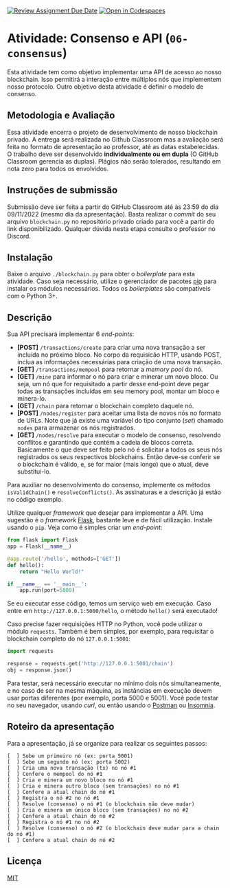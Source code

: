 [![Review Assignment Due Date](https://classroom.github.com/assets/deadline-readme-button-24ddc0f5d75046c5622901739e7c5dd533143b0c8e959d652212380cedb1ea36.svg)](https://classroom.github.com/a/LjrqFr82)
[![Open in Codespaces](https://classroom.github.com/assets/launch-codespace-7f7980b617ed060a017424585567c406b6ee15c891e84e1186181d67ecf80aa0.svg)](https://classroom.github.com/open-in-codespaces?assignment_repo_id=12637784)
# Atividade: Consenso e API (`06-consensus`)

Esta atividade tem como objetivo implementar uma API de acesso ao nosso blockchain. Isso permitirá a interação entre múltiplos nós que implementem nosso protocolo. Outro objetivo desta atividade é definir o modelo de consenso.

## Metodologia e Avaliação

Essa atividade encerra o projeto de desenvolvimento de nosso blockchain privado. A entrega será realizada no Github Classroom mas a avaliação será feita no formato de apresentação ao professor, até as datas estabelecidas. O trabalho deve ser desenvolvido **individualmente ou em dupla** (O GitHub Classroom gerencia as duplas). Plágios não serão tolerados, resultando em nota zero para todos os envolvidos.

## Instruções de submissão

Submissão deve ser feita a partir do GitHub Classroom até às 23:59 do dia 09/11/2022 (mesmo dia da apresentação). Basta realizar o *commit* do seu arquivo `blockchain.py` no repositório privado criado para você a partir do link disponibilizado. Qualquer dúvida nesta etapa consulte o professor no Discord.

## Instalação

Baixe o arquivo `./blockchain.py` para obter o *boilerplate* para esta atividade. Caso seja necessário, utilize o gerenciador de pacotes [pip](https://pip.pypa.io/en/stable/) para instalar os módulos necessários. Todos os *boilerplates* são compatíveis com o Python 3+.

## Descrição

Sua API precisará implementar 6 *end-points*:

- **[POST]** `/transactions/create` para criar uma nova transação a ser incluída no próximo bloco. No corpo da requisicão HTTP, usando POST, inclua as informações necessárias para criação de uma nova transação.
- **[GET]** `/transactions/mempool` para retornar a *memory pool* do nó.
- **[GET]** `/mine` para informar o nó para criar e minerar um novo bloco. Ou seja, um nó que for requisitado a partir desse end-point deve pegar todas as transações incluídas em seu memory pool, montar um bloco e minera-lo.
- **[GET]** `/chain` para retornar o blockchain completo daquele nó.
- **[POST]** `/nodes/register` para aceitar uma lista de novos nós no formato de URLs. Note que já existe uma variável do tipo conjunto (*set*) chamado `nodes` para armazenar os nós registrados.
- **[GET]** `/nodes/resolve` para executar o modelo de consenso, resolvendo conflitos e garantindo que contém a cadeia de blocos correta. Basicamente o que deve ser feito pelo nó é solicitar a todos os seus nós registrados os seus respectivos blockchains. Então deve-se conferir se o blockchain é válido, e, se for maior (mais longo) que o atual, deve substitui-lo.

Para auxiliar no desenvolvimento do consenso, implemente os métodos `isValidChain()` e `resolveConflicts()`. As assinaturas e a descrição já estão no código exemplo.

Utilize qualquer *framework* que desejar para implementar a API. Uma sugestão é o *framework* [Flask](https://palletsprojects.com/p/flask/), bastante leve e de fácil utilização. Instale usando o `pip`. Veja como é simples criar um _end-point_:

```python
from flask import Flask
app = Flask(__name__)

@app.route('/hello', methods=['GET'])
def hello():
    return "Hello World!"

if __name__ == '__main__':
    app.run(port=5000)
```

Se eu executar esse código, temos um serviço web em execução. Caso entre em `http://127.0.0.1:5000/hello`, o método `hello()` será executado!

Caso precise fazer requisições HTTP no Python, você pode utilizar o módulo `requests`. Também é bem simples, por exemplo, para requisitar o blockchain completo do nó `127.0.0.1:5001`:

```python
import requests

response = requests.get('http://127.0.0.1:5001/chain')
obj = response.json()
```

Para testar, será necessário executar no mínimo dois nós simultaneamente, e no caso de ser na mesma máquina, as instâncias em execução devem usar portas diferentes (por exemplo, porta 5000 e 5001). Você pode testar no seu navegador, usando _curl_, ou então usando o [Postman](https://www.postman.com/) ou [Insomnia](https://insomnia.rest/).

## Roteiro da apresentação

Para a apresentação, já se organize para realizar os seguintes passos:

```
[  ] Sobe um primeiro nó (ex: porta 5001)
[  ] Sobe um segundo nó (ex: porta 5002)
[  ] Cria uma nova transação (tx) no nó #1
[  ] Confere o mempool do nó #1
[  ] Cria e minera um novo bloco no nó #1
[  ] Cria e minera outro bloco (sem transações) no nó #1
[  ] Confere a atual chain do nó #1
[  ] Registra o nó #2 no nó #1
[  ] Resolve (consenso) o nó #1 (o blockchain não deve mudar)
[  ] Cria e minera um único bloco (sem transações) no nó #2
[  ] Confere a atual chain do nó #2
[  ] Registra o nó #1 no nó #2
[  ] Resolve (consenso) o nó #2 (o blockchain deve mudar para a chain do nó #1)
[  ] Confere a atual chain do nó #2
```


## Licença
[MIT](https://choosealicense.com/licenses/mit/)
